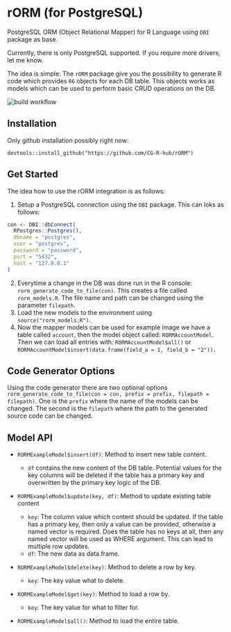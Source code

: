 # rORM (for PostgreSQL)

PostgreSQL ORM (Object Relational Mapper) for R Language using `DBI` package as
base.

Currently, there is only PostgreSQL supported. If you require more drivers, let
me know.

The idea is simple: The `rORM` package give you the possibility to generate R 
code which provides `R6` objects for each DB table. This objects works as models
which can be used to perform basic CRUD operations on the DB. 

![build workflow](https://github.com/CG-R-hub/rORM/actions/workflows/R-CMD-check.yaml/badge.svg)

## Installation

Only github installation possibly right now:

`devtools::install_github("https://github.com/CG-R-hub/rORM")`

## Get Started

The idea how to use the rORM integration is as follows:

1. Setup a PostgreSQL connection using the `DBI` package. This can loks as follows:
```R
con <- DBI::dbConnect(
  RPostgres::Postgres(),
  dbname = "postgres",
  user = "postgres",
  password = "password",
  port = "5432",
  host = "127.0.0.1"
)
```
2. Everytime a change in the DB was done run in the R console: `rorm_generate_code_to_file(con)`.
This creates a file called `rorm_models.R`. The file name and path can be
changed using the parameter `filepath`.
3. Load the new models to the environment using `source("rorm_models.R")`.
4. Now the mapper models can be used for example image we have a table called
`account`, then the model object called: `RORMAccountModel`. Then we can load
all entries with: `RORMAccountModel$all()` or `RORMAccountModel$insert(data.frame(field_a = 1, field_b = "2")).`


## Code Generator Options

Using the code generator there are two optional options
`rorm_generate_code_to_file(con = con, prefix = prefix, filepath = filepath)`.
One is the `prefix` where the name of the models can be changed. 
The second is the `filepath` where the path to the generated source code can
be changed.


## Model API

- `RORMExampleModel$insert(df)`: Method to insert new table content.
   - `df` contains the new content of the DB table. Potential values for the key columns will be deleted if the table has a primary key and overwritten by the primary key logic of the DB.

- `RORMExampleModel$update(key, df)`: Method to update existing table content
    - `key`: The column value which content should be updated. If the table has a primary key, then only a value can be provided, otherwise a named vector is required. Does the table has no keys at all, then any named vector will be used as WHERE argument. This can lead to multiple row updates.  
    - `df`: The new data as data.frame.

- `RORMExampleModel$delete(key)`: Method to delete a row by key.
    - `key`: The key value what to delete.

- `RORMExampleModel$get(key)`: Method to load a row by.
    - `key`: The key value for what to filter for.

- `RORMExampleModel$all()`: Method to load the entire table.

 
